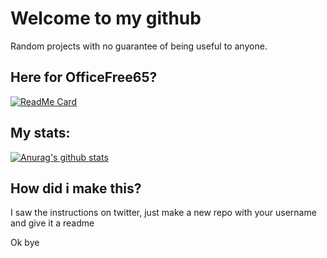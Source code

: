 # Welcome to my github
Random projects with no guarantee of being useful to anyone.

## Here for OfficeFree65?
[![ReadMe Card](https://github-readme-stats.vercel.app/api/pin/?username=3rikk&repo=officefree65)](https://github.com/3rikk/officefree65)

## My stats:

[![Anurag's github stats](https://github-readme-stats.vercel.app/api?username=3rikk)](https://github.com/anuraghazra/github-readme-stats)

## How did i make this?
I saw the instructions on twitter, just make a new repo with your username and give it a readme


Ok bye

